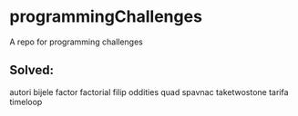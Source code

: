 # programmingChallenges
A repo for programming challenges

## Solved:
autori
bijele
factor
factorial
filip
oddities
quad
spavnac
taketwostone
tarifa
timeloop
